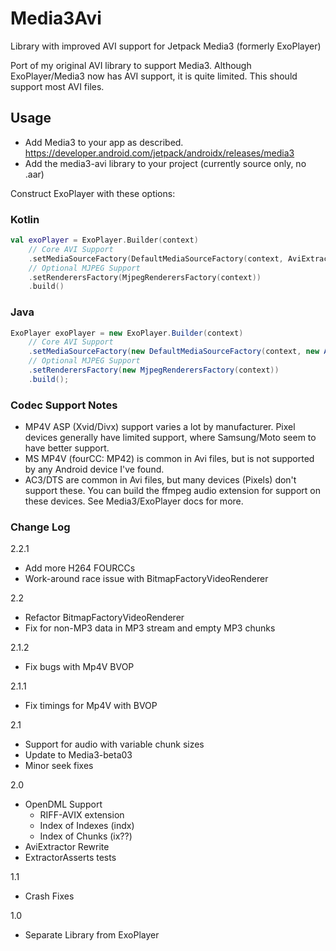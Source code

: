# Media3Avi
Library with improved AVI support for Jetpack Media3 (formerly ExoPlayer)

Port of my original AVI library to support Media3.  Although ExoPlayer/Media3 now has AVI support, it is quite limited.  This should support most AVI files.

## Usage
- Add Media3 to your app as described.  https://developer.android.com/jetpack/androidx/releases/media3
- Add the media3-avi library to your project (currently source only, no .aar)

Construct ExoPlayer with these options: 

### Kotlin
```kotlin
val exoPlayer = ExoPlayer.Builder(context)
    // Core AVI Support
    .setMediaSourceFactory(DefaultMediaSourceFactory(context, AviExtractorsFactory()))
    // Optional MJPEG Support
    .setRenderersFactory(MjpegRenderersFactory(context))
    .build()
```

### Java
```java
ExoPlayer exoPlayer = new ExoPlayer.Builder(context)
    // Core AVI Support
    .setMediaSourceFactory(new DefaultMediaSourceFactory(context, new AviExtractorsFactory()))
    // Optional MJPEG Support
    .setRenderersFactory(new MjpegRenderersFactory(context))
    .build();
```

### Codec Support Notes
- MP4V ASP (Xvid/Divx) support varies a lot by manufacturer.  Pixel devices generally have limited support, where Samsung/Moto seem to have better support.
- MS MP4V (fourCC: MP42) is common in Avi files, but is not supported by any Android device I've found. 
- AC3/DTS are common in Avi files, but many devices (Pixels) don't support these.  You can build the ffmpeg audio extension for support on these devices.  See Media3/ExoPlayer docs for more. 

### Change Log
2.2.1
- Add more H264 FOURCCs
- Work-around race issue with BitmapFactoryVideoRenderer

2.2
- Refactor BitmapFactoryVideoRenderer
- Fix for non-MP3 data in MP3 stream and empty MP3 chunks

2.1.2
- Fix bugs with Mp4V BVOP

2.1.1
- Fix timings for Mp4V with BVOP

2.1
- Support for audio with variable chunk sizes
- Update to Media3-beta03
- Minor seek fixes

2.0
- OpenDML Support
  - RIFF-AVIX extension
  - Index of Indexes (indx)
  - Index of Chunks (ix??)
- AviExtractor Rewrite
- ExtractorAsserts tests

1.1
- Crash Fixes

1.0 
- Separate Library from ExoPlayer
